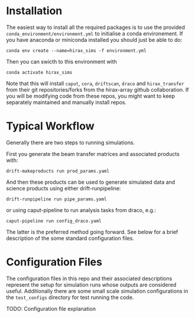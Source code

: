 # Installation

The easiest way to install all the required packages is to use the provided `conda_environment/environment.yml` to
initialise a conda environement. If you have anaconda or miniconda installed you should just be
able to do:

`conda env create --name=hirax_sims -f environment.yml`

Then you can swicth to this environment with

`conda activate hirax_sims`

Note that this will install `caput`, `cora`, `driftscan`, `draco` and `hirax_transfer` from their
git repositories/forks from the hirax-array github collaboration. If you will be modifying code
from these repos, you might want to keep separately maintained and manually install repos.

# Typical Workflow

Generally there are two steps to running simulations.

First you generate the beam transfer matrices and associated products with:

`drift-makeproducts run prod_params.yaml`

And then these products can be used to generate simulated data and science products using
either drift-runpipeline:

`drift-runpipeline run pipe_params.yaml`

or using caput-pipeline to run analysis tasks from draco, e.g.:

`caput-pipeline run config_draco.yaml`

The latter is the preferred method going forward. See below for a brief description of the
some standard configuration files.

# Configuration Files

The configuration files in this repo and their associated descriptions represent the setup for
simulation runs whose outputs are considered useful. Additionally there are some small scale
simulation configurations in the `test_configs` directory for test running the code.

TODO: Configuration file explanation


